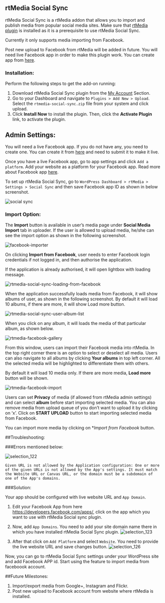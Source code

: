 ## rtMedia Social Sync

rtMedia Social Sync is a rtMedia addon that allows you to import and publish media from popular social media sites. Make sure that [rtMedia plugin](https://wordpress.org/plugins/buddypress-media/) is installed as it is a prerequisite to use rtMedia Social Sync.

Currently it only supports media importing from Facebook.

Post new upload to Facebook from rtMedia will be added in future. You will need live Facebook app in order to make this plugin work. You can create app from [here](https://developers.facebook.com/apps).


### Installation:

Perform the following steps to get the add-on running:

1. Download rtMedia Social Sync plugin from the [My Account](https://rtcamp.com/my-account/) Section.
2. Go to your Dashboard and navigate to `Plugins > Add New > Upload`. Select the `rtmedia-social-sync.zip` file from your system and click upload.
3. Click **Install Now** to install the plugin. Then, click the **Activate Plugin** link, to activate the plugin.


## Admin Settings:

You will need a live Facebook app. If you do not have any, you need to create one. You can create it from [here](https://developers.facebook.com/apps) and need to submit it to make it live.

Once you have a live Facebook app, go to app settings and click `Add a platform`. Add your website as a platform for your Facebook app. Read more about Facebook app [here](https://developers.facebook.com/docs/apps/review).

To set up rtMedia Social Sync, go to `WordPress Dashboard > rtMedia > Settings > Social Sync` and then save Facebook app ID as shown in below screenshot.

![social sync](https://cloud.githubusercontent.com/assets/1140051/7650580/9a5ab586-fb15-11e4-8211-ec65ddc9ef71.png)

### Import Option:

The **Import** button is available in user’s media page under **Social Media Import** tab in uploader. If the user is allowed to upload media, he/she can see the import option as shown in the following screenshot.


![facebook-importer](https://cloud.githubusercontent.com/assets/2941333/6849105/00614930-d3f7-11e4-95d9-4ed77290530d.png)

On clicking **Import from Facebook**, user needs to enter Facebook login credentials if not logged in, and then authorise the application.

If the application is already authorised, it will open lightbox with loading message.

![rtmedia-social-sync-loading-from-facebook](https://cloud.githubusercontent.com/assets/2941333/6849115/2206a1a2-d3f7-11e4-9231-8ebf8f6b1466.png)


When the application successfully loads media from Facebook, it will show albums of user, as shown in the following screenshot. By default it will load 10 albums, if there are more, it will show Load more button.

![rtmedia-social-sync-user-album-list](https://cloud.githubusercontent.com/assets/2941333/6849122/3711bae6-d3f7-11e4-89ed-188c2001f745.png)

When you click on any album, it will loads the media of that particular album, as shown below.

![rtmedia-facebook-gallery](https://cloud.githubusercontent.com/assets/2941333/6849145/584f7dce-d3f7-11e4-9efb-4cc318e5dee8.png)

From this window, users can import their Facebook media into rtMedia. In the top right corner there is an option to select or deselect all media. Users can also navigate to all albums by clicking **Your albums** in top left corner. All the selected media will be highlighted to differentiate them with others.

By default it will load 10 media only. If there are more media, **Load more** button will be shown.

![rtmedia-facebook-import](https://cloud.githubusercontent.com/assets/2941333/6849186/8ea6ad84-d3f7-11e4-81ba-5a99f01587b4.png)

Users can set **Privacy** of media (if allowed from rtMedia admin settings) and can select **album** before start importing selected media. You can also remove media from upload queue of you don’t want to upload it by clicking on ‘x’. Click on **START UPLOAD** button to start importing selected media from Facebook.

You can import more media by clicking on **Import from Facebook* button.

##Troubleshooting:

###Errors mentioned below:

![selection_122](https://cloud.githubusercontent.com/assets/1140051/7214855/5279e330-e5db-11e4-9a3b-196ee7cd6bbd.png)

`Given URL is not allowed by the Application configuration: One or more of the given URLs is not allowed by the App's settings. It must match the Website URL or Canvas URL, or the domain must be a subdomain of one of the App's domains.`

###Solution:

Your app should be configured with live website URL and `App Domain`.

1. Edit your Facebook App from here https://developers.facebook.com/apps/, click on the app which you want to use with rtMedia Social sync plugin.

2. Now, add `App Domains`. You need to add your site domain name there in which you have installed rtMedia Social Sync plugin.  ![selection_123](https://cloud.githubusercontent.com/assets/1140051/7214878/9df628ae-e5dc-11e4-8d6e-32613cc46251.png)

3. After that click on `Add Platform` and select `Website`.  You need to provide the live website URL and save changes button.  ![selection_126](https://cloud.githubusercontent.com/assets/1140051/7214887/2fc815b2-e5dd-11e4-862d-00a60968de26.png)

Now, you can go to rtMedia Social Sync settings under your WordPress site and add Facebook APP id. Start using the feature to import media from faceboook account.


##Future Milestones:

1. Import/export media from Google+, Instagram and Flickr.
2. Post new upload to Facebook account from website where rtMedia is installed.
